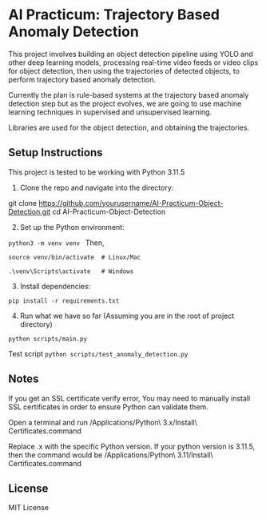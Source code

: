 # AI Practicum: Trajectory Based Anomaly Detection

This project involves building an object detection pipeline using YOLO and other deep learning models, processing real-time video feeds or video clips for object detection, then using the trajectories of detected objects, to perform trajectory based anomaly detection.

Currently the plan is rule-based systems at the trajectory based anomaly detection step but as the project evolves, we are going to use machine learning techniques in supervised and unsupervised learning.

Libraries are used for the object detection, and obtaining the trajectories.

## Setup Instructions

This project is tested to be working with Python 3.11.5

1. Clone the repo and navigate into the directory:

git clone https://github.com/yourusername/AI-Practicum-Object-Detection.git
cd AI-Practicum-Object-Detection

2. Set up the Python environment:


```python3 -m venv venv ```
Then, 

``` source venv/bin/activate  # Linux/Mac ```

``` .\venv\Scripts\activate   # Windows ```



3. Install dependencies:

``` pip install -r requirements.txt ```


4. Run what we have so far 
 (Assuming you are in the root of project directory)
 
```python scripts/main.py```

Test script
```python scripts/test_anomaly_detection.py```

## Notes
If you get an SSL certificate verify error,
You may need to manually install SSL certificates in order to ensure Python can validate them.

Open a terminal and run 
/Applications/Python\ 3.x/Install\ Certificates.command

Replace .x with the specific Python version. If your python version is 
3.11.5, then the command would be 
/Applications/Python\ 3.11/Install\ Certificates.command


## License
MIT License

